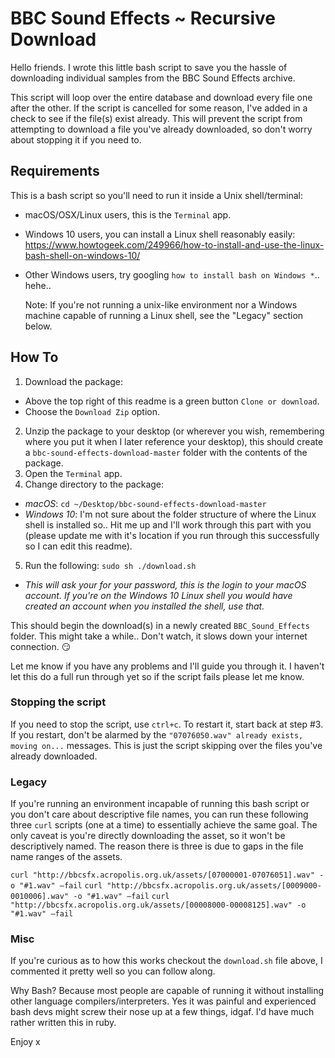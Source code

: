 # BBC Sound Effects ~ Recursive Download

Hello friends. I wrote this little bash script to save you the hassle of downloading individual samples from the BBC Sound Effects archive.

This script will loop over the entire database and download every file one after the other. If the script is cancelled for some reason, I've added in a check to see if the file(s) exist already. This will prevent the script from attempting to download a file you've already downloaded, so don't worry about stopping it if you need to.

## Requirements
This is a bash script so you'll need to run it inside a Unix shell/terminal:
- macOS/OSX/Linux users, this is the `Terminal` app.
- Windows 10 users, you can install a Linux shell reasonably easily: https://www.howtogeek.com/249966/how-to-install-and-use-the-linux-bash-shell-on-windows-10/
- Other Windows users, try googling `how to install bash on Windows *`.. hehe..

  Note: If you're not running a unix-like environment nor a Windows machine capable of running a Linux shell, see the "Legacy" section below.

## How To
1. Download the package:
  - Above the top right of this readme is a green button `Clone or download`.
  - Choose the `Download Zip` option.
2. Unzip the package to your desktop (or wherever you wish, remembering where you put it when I later reference your desktop), this should create a `bbc-sound-effects-download-master` folder with the contents of the package.
3. Open the `Terminal` app.
4. Change directory to the package:
  - *macOS*: `cd ~/Desktop/bbc-sound-effects-download-master`
  - *Windows 10*: I'm not sure about the folder structure of where the Linux shell is installed so.. Hit me up and I'll work through this part with you (please update me with it's location if you run through this successfully so I can edit this readme).
5. Run the following: `sudo sh ./download.sh`
  - *This will ask your for your password, this is the login to your macOS account. If you're on the Windows 10 Linux shell you would have created an account when you installed the shell, use that.*

This should begin the download(s) in a newly created `BBC_Sound_Effects` folder. This might take a while.. Don't watch, it slows down your internet connection. 😏

Let me know if you have any problems and I'll guide you through it. I haven't let this do a full run through yet so if the script fails please let me know.

### Stopping the script
If you need to stop the script, use `ctrl+c`. To restart it, start back at step #3. If you restart, don't be alarmed by the `"07076050.wav" already exists, moving on...` messages. This is just the script skipping over the files you've already downloaded.

### Legacy
If you're running an environment incapable of running this bash script or you don't care about descriptive file names, you can run these following three `curl` scripts (one at a time) to essentially achieve the same goal. The only caveat is you're directly downloading the asset, so it won't be descriptively named. The reason there is three is due to gaps in the file name ranges of the assets.

`curl "http://bbcsfx.acropolis.org.uk/assets/[07000001-07076051].wav" -o "#1.wav" —fail`
`curl "http://bbcsfx.acropolis.org.uk/assets/[0009000-0010006].wav" -o "#1.wav" —fail`
`curl "http://bbcsfx.acropolis.org.uk/assets/[00008000-00008125].wav" -o "#1.wav" —fail`

### Misc
If you're curious as to how this works checkout the `download.sh` file above, I commented it pretty well so you can follow along.

Why Bash? Because most people are capable of running it without installing other language compilers/interpreters. Yes it was painful and experienced bash devs might screw their nose up at a few things, idgaf. I'd have much rather written this in ruby.

Enjoy x

